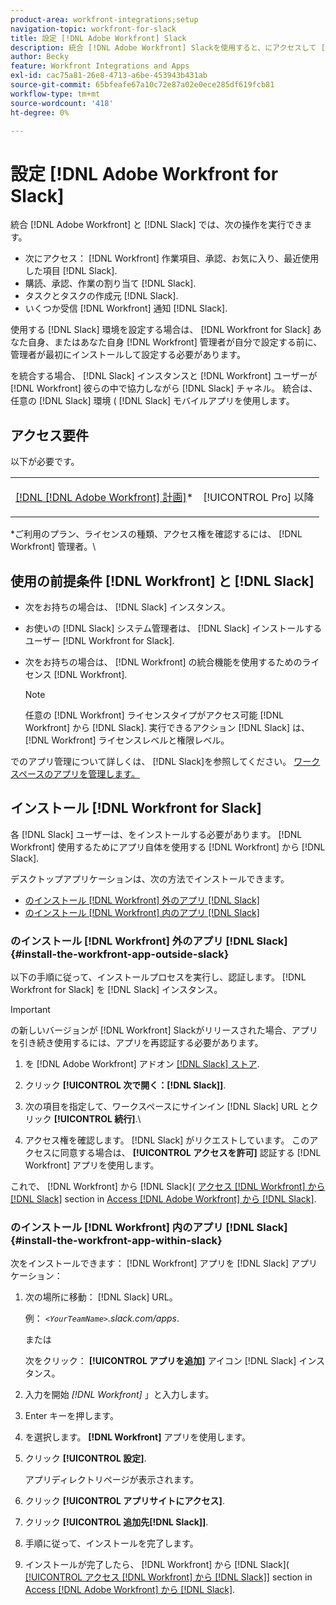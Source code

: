 ```yaml
---
product-area: workfront-integrations;setup
navigation-topic: workfront-for-slack
title: 設定 [!DNL Adobe Workfront] Slack
description: 統合 [!DNL Adobe Workfront] Slackを使用すると、にアクセスして [!DNL Workfront] 作業項目、承認、お気に入り、Slackの最近の項目
author: Becky
feature: Workfront Integrations and Apps
exl-id: cac75a81-26e8-4713-a6be-453943b431ab
source-git-commit: 65bfeafe67a10c72e87a02e0ece285df619fcb81
workflow-type: tm+mt
source-wordcount: '418'
ht-degree: 0%

---
```


# 設定 [!DNL Adobe Workfront for Slack]

統合 [!DNL Adobe Workfront] と [!DNL Slack] では、次の操作を実行できます。

* 次にアクセス： [!DNL Workfront] 作業項目、承認、お気に入り、最近使用した項目 [!DNL Slack].
* 購読、承認、作業の割り当て [!DNL Slack].
* タスクとタスクの作成元 [!DNL Slack].
* いくつか受信 [!DNL Workfront] 通知 [!DNL Slack].

使用する [!DNL Slack] 環境を設定する場合は、 [!DNL Workfront for Slack] あなた自身、またはあなた自身 [!DNL Workfront] 管理者が自分で設定する前に、管理者が最初にインストールして設定する必要があります。

を統合する場合、 [!DNL Slack] インスタンスと [!DNL Workfront] ユーザーが [!DNL Workfront] 彼らの中で協力しながら [!DNL Slack] チャネル。 統合は、任意の [!DNL Slack] 環境 ( [!DNL Slack] モバイルアプリを使用します。

## アクセス要件

以下が必要です。

<table style="table-layout:auto"> 
 <col> 
 </col> 
 <col> 
 </col> 
 <tbody> 
  <tr> 
   <td role="rowheader"><a href="https://www.workfront.com/plans" target="_blank">[!DNL [!DNL Adobe Workfront] 計画]</a>*</td> 
   <td> <p>[!UICONTROL Pro] 以降</p> </td> 
  </tr> 
 </tbody> 
</table>

&#42;ご利用のプラン、ライセンスの種類、アクセス権を確認するには、 [!DNL Workfront] 管理者。\

## 使用の前提条件 [!DNL Workfront] と [!DNL Slack]

* 次をお持ちの場合は、 [!DNL Slack] インスタンス。
* お使いの [!DNL Slack] システム管理者は、 [!DNL Slack] インストールするユーザー [!DNL Workfront for Slack].
* 次をお持ちの場合は、 [!DNL Workfront] の統合機能を使用するためのライセンス [!DNL Workfront].

   >[!NOTE]
   >
   >任意の [!DNL Workfront] ライセンスタイプがアクセス可能 [!DNL Workfront] から [!DNL Slack]. 実行できるアクション [!DNL Slack] は、 [!DNL Workfront] ライセンスレベルと権限レベル。

でのアプリ管理について詳しくは、 [!DNL Slack]を参照してください。 [ワークスペースのアプリを管理します。](https://get.slack.help/hc/en-us/articles/222386767-Manage-apps-for-your-workspace)

## インストール [!DNL Workfront for Slack]

各 [!DNL Slack] ユーザーは、をインストールする必要があります。 [!DNL Workfront] 使用するためにアプリ自体を使用する [!DNL Workfront] から [!DNL Slack].

デスクトップアプリケーションは、次の方法でインストールできます。

* [のインストール [!DNL Workfront] 外のアプリ [!DNL Slack]](#install-the-workfront-app-outside-slack-install-the-workfront-app-outside-slack)
* [のインストール [!DNL Workfront] 内のアプリ [!DNL Slack]](#install-the-workfront-app-within-slack-install-the-workfront-app-within-slack)

### のインストール [!DNL Workfront] 外のアプリ [!DNL Slack] {#install-the-workfront-app-outside-slack}

以下の手順に従って、インストールプロセスを実行し、認証します。 [!DNL Workfront for Slack] を [!DNL Slack] インスタンス。

>[!IMPORTANT]
>
>の新しいバージョンが [!DNL Workfront] Slackがリリースされた場合、アプリを引き続き使用するには、アプリを再認証する必要があります。

1. を [!DNL Adobe Workfront] アドオン [[!DNL Slack] ストア](https://workfront.slack.com/apps/A7CLAMVNW-adobe-workfront?tab=more_info).

1. クリック **[!UICONTROL 次で開く：[!DNL Slack]]**.

1. 次の項目を指定して、ワークスペースにサインイン [!DNL Slack] URL とクリック **[!UICONTROL 続行]**.\

1. アクセス権を確認します。 [!DNL Slack] がリクエストしています。 このアクセスに同意する場合は、 **[!UICONTROL アクセスを許可]** 認証する [!DNL Workfront] アプリを使用します。

これで、 [!DNL Workfront] から [!DNL Slack]( [アクセス [!DNL Workfront] から [!DNL Slack]](../../workfront-integrations-and-apps/using-workfront-with-slack/access-workfront-from-slack.md#viewing-all-available-commands) section in [Access [!DNL Adobe Workfront] から [!DNL Slack]](../../workfront-integrations-and-apps/using-workfront-with-slack/access-workfront-from-slack.md).

### のインストール [!DNL Workfront] 内のアプリ [!DNL Slack] {#install-the-workfront-app-within-slack}

次をインストールできます： [!DNL Workfront] アプリを [!DNL Slack] アプリケーション：

1. 次の場所に移動： [!DNL Slack] URL。

   例： *`<YourTeamName>`.slack.com/apps*.

   または

   次をクリック： **[!UICONTROL アプリを追加]** アイコン [!DNL Slack] インスタンス。

1. 入力を開始 *[!DNL Workfront]* 」と入力します。
1. Enter キーを押します。
1. を選択します。 **[!DNL Workfront]** アプリを使用します。
1. クリック **[!UICONTROL 設定]**.

   アプリディレクトリページが表示されます。

1. クリック **[!UICONTROL アプリサイトにアクセス]**.
1. クリック **[!UICONTROL 追加先[!DNL Slack]]**.
1. 手順に従って、インストールを完了します。
1. インストールが完了したら、 [!DNL Workfront] から [!DNL Slack]( [[!UICONTROL アクセス [!DNL Workfront] から [!DNL Slack]]](../../workfront-integrations-and-apps/using-workfront-with-slack/access-workfront-from-slack.md#viewing-all-available-commands) section in [Access [!DNL Adobe Workfront] から [!DNL Slack]](../../workfront-integrations-and-apps/using-workfront-with-slack/access-workfront-from-slack.md).
